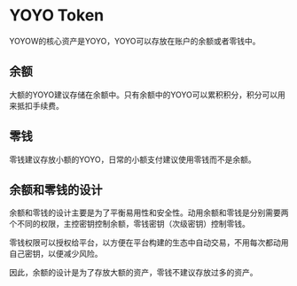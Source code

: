 # YOYO Token

YOYOW的核心资产是YOYO，YOYO可以存放在账户的余额或者零钱中。

## 余额
大额的YOYO建议存储在余额中。只有余额中的YOYO可以累积积分，积分可以用来抵扣手续费。

## 零钱
零钱建议存放小额的YOYO，日常的小额支付建议使用零钱而不是余额。

## 余额和零钱的设计

余额和零钱的设计主要是为了平衡易用性和安全性。动用余额和零钱是分别需要两个不同的权限，主控密钥控制余额，零钱密钥（次级密钥）控制零钱。  

零钱权限可以授权给平台，以方便在平台构建的生态中自动交易，不用每次都动用自己密钥，以便减少风险。  

因此，余额的设计是为了存放大额的资产，零钱不建议存放过多的资产。  

